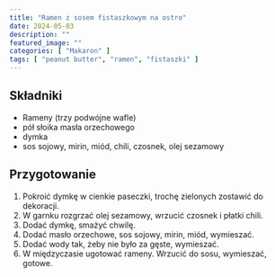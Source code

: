```yaml
---
title: "Ramen z sosem fistaszkowym na ostro"
date: 2024-05-03
description: ""
featured_image: ""
categories: [ "Makaron" ]
tags: [ "peanut butter", "ramen", "fistaszki" ]
---
```



## Składniki

 * Rameny (trzy podwójne wafle)
 * pół słoika masła orzechowego
 * dymka
 * sos sojowy, mirin, miód, chili, czosnek, olej sezamowy

## Przygotowanie

 1. Pokroić dymkę w cienkie paseczki, trochę zielonych zostawić do dekoracji.
 1. W garnku rozgrzać olej sezamowy, wrzucić czosnek i płatki chili.
 2. Dodać dymkę, smażyć chwilę.
 3. Dodać masło orzechowe, sos sojowy, mirin, miód, wymieszać.
 4. Dodać wody tak, żeby nie było za gęste, wymieszać.
 5. W międzyczasie ugotować rameny. Wrzucić do sosu, wymieszać, gotowe.
 

